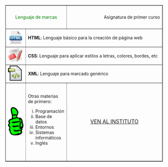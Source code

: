 <html lang="en">
<head>
    <meta charset="UTF-8">
    <meta name="viewport" content="width=device-width, initial-scale=1.0">
    <title>Tarea modelo 01 HTML</title>
</head>
<body>
    <table border="1">
        <tr height="75px">
            <td colspan="2" style="color: green; width: 400px;">
                <div align="center">Lenguaje de marcas</div>
            </td>
            <td style="width: 400px;"><div align="right">Asignatura de primer curso</div></td>
        </tr>
        <tr height="50px">
            <td style="width: 75px;"><img style="width: 50px;" src="images/html.jpg"></td>
            <td colspan="2" style="width: 50px;"><b>HTML</b>: Lenguaje básico para la creación de página web</td>
        </tr>
        <tr height="50px">
            <td style="width: 75px;"><img style="width: 50px;" src="images/css.jpg"></td>
            <td colspan="2" style="width: 50px;"><b>CSS</b>: Lenguaje para aplicar estilos a letras, colores, bordes, etc</td>
        </tr>
        <tr height="50px">
            <td style="width: 75px;"><img style="width: 50px;" src="images/xml.jpg"></td>
            <td colspan="2" style="width: 50px;"><b>XML</b>: Lenguaje para marcado genérico</td>
        </tr>
        <tr height="250px">
            <td style="width: 75px;"><img style="width: 50px;" src="images/mano.jpg"></td>
            <td>
                Otras materias de primero:
                <ol type="i">
                    <li>Programación</li>
                    <li>Base de datos</li>
                    <li>Entornos</li>
                    <li>Sistemas informáticos</li>
                    <li>Inglés</li>
                </ol>
            </td>
            <td>
                <div align="center"><a href="https://www3.gobiernodecanarias.org/medusa/edublog/iespuertodelacruztelesforobravo/" style="font-size: larger;">VEN AL INSTITUTO</a></div>
            </td>
        </tr>
    </table>
</body>
</html>